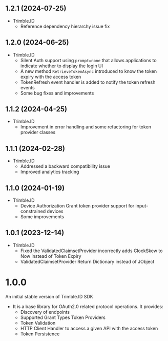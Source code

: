 ## 1.2.1 (2024-07-25)

* Trimble.ID
	- Reference dependency hierarchy issue fix

## 1.2.0 (2024-06-25)

* Trimble.ID
	- Silent Auth support using `prompt=none` that allows applications to indicate whether to display the login UI
	- A new method `RetrieveTokenAsync` introduced to know the token expiry with the access token
	- TokenRefresh event handler is added to notify the token refresh events
	- Some bug fixes and improvements

## 1.1.2 (2024-04-25)

* Trimble.ID
	- Improvement in error handling and some refactoring for token provider classes

## 1.1.1 (2024-02-28)

* Trimble.ID
	- Addressed a backward compatibility issue
	- Improved analytics tracking

## 1.1.0 (2024-01-19)

* Trimble.ID
	- Device Authorization Grant token provider support for input-constrained devices
   	- Some improvements

## 1.0.1 (2023-12-14)

* Trimble.ID
	- Fixed the ValidatedClaimsetProvider incorrectly adds ClockSkew to Now instead of Token Expiry
	- ValidatedClaimsetProvider Return Dictionary instead of JObject

# 1.0.0

An initial stable version of Trimble.ID SDK

- It is a base library for OAuth2.0 related protocol operations. It provides:
    - Discovery of endpoints
    - Supported Grant Types Token Providers
    - Token Validation
    - HTTP Client Handler to access a given API with the access token
    - Token Persistence
